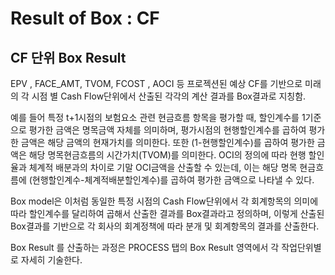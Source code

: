 # Result of Box : CF

## CF 단위 Box Result&#x20;

EPV , FACE\_AMT, TVOM, FCOST , AOCI 등 프로젝션된 예상 CF를 기반으로 미래의 각 시점 별 Cash Flow단위에서 산출된 각각의 계산 결과를 Box결과로 지칭함.

예를 들어 특정 t+1시점의 보험요소 관련 현금흐름 항목을 평가할 때, 할인계수를 1기준으로 평가한 금액은 명목금액 자체를 의미하며, 평가시점의 현행할인계수를 곱하여 평가한 금액은 해당 금액의 현재가치를 의미한다. 또한 (1-현행할인계수)를 곱하여 평가한 금액은 해당 명목현금흐름의 시간가치(TVOM)를 의미한다.    OCI의 정의에 따라 현행 할인율과 체계적 배분과의 차이로 기말 OCI금액을 산출할 수 있는데, 이는 해당 명목 현금흐름에 (현행할인계수-체계적배분할인계수)를 곱하여 평가한 금액으로 나타낼 수 있다.&#x20;

Box model은 이처럼 동일한 특정 시점의 Cash Flow단위에서 각 회계항목의 의미에 따라 할인계수를 달리하여 곱해서 산출한 결과를 Box결과라고 정의하며, 이렇게 산출된 Box결과를 기반으로 각 회사의 회계정책에 따라 분개 및 회계항목의 결과를 산출한다.&#x20;

Box Result 를 산출하는 과정은 PROCESS 탭의 Box Result 영역에서 각 작업단위별로 자세히 기술한다.
